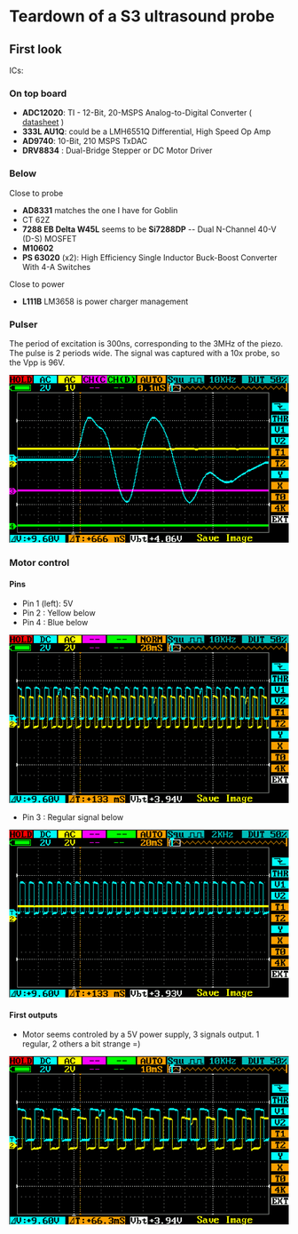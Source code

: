 # Teardown of a S3 ultrasound probe

## First look

ICs:

### On top board

* __ADC12020__: TI - 12-Bit, 20-MSPS Analog-to-Digital Converter ( [datasheet](/include/s3/datasheets/adc12020.pdf) )
* __333L AU1Q__: could be a LMH6551Q Differential, High Speed Op Amp
* __AD9740__: 10-Bit, 210 MSPS TxDAC
* __DRV8834__ : Dual-Bridge Stepper or DC Motor Driver

### Below

Close to probe

* __AD8331__ matches the one I have for Goblin
* CT 62Z
* __7288 EB Delta W45L__ seems to be __Si7288DP__ -- Dual N-Channel 40-V (D-S) MOSFET
* __M10602__
* __PS 63020__ (x2): High Efficiency Single Inductor Buck-Boost Converter With 4-A Switches

Close to power

* __L111B__ LM3658 is power charger management


### Pulser

The period of excitation is 300ns, corresponding to the 3MHz of the piezo. The pulse is 2 periods wide. The signal was captured with a 10x probe, so the Vpp is 96V.

![](/include/s3/pulser/IMAG001.png)

### Motor control

#### Pins

* Pin 1 (left): 5V
* Pin 2 : Yellow below
* Pin 4 : Blue below

![](/include/s3/counter/IMAG008.png)

* Pin 3 : Regular signal below

![](/include/s3/counter/IMAG009.png)

#### First outputs

* Motor seems controled by a 5V power supply, 3 signals output. 1 regular, 2 others a bit strange =)	

![](/include/s3/counter/IMAG007.png)
